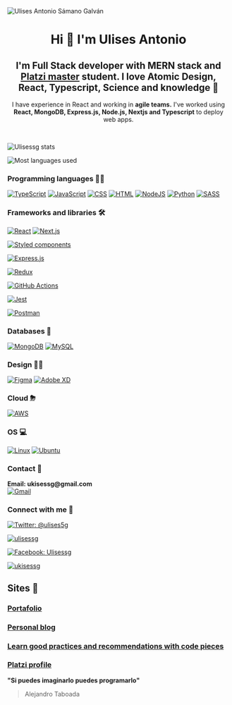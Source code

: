 <img src="https://firebasestorage.googleapis.com/v0/b/web-projects-50e7e.appspot.com/o/images%2Fv2%2FUlises%20Antonio%20Samano%20Galvan%20Web%20UI%20Developer.png?alt=media&token=4fa85fa5-d3c3-4a2e-a0bc-b2af15ef5bd6" alt="Ulises Antonio Sámano Galván" >

<h1 align="center">Hi 👋 I'm Ulises Antonio</h1>
<h2 align="center">I'm Full Stack developer with MERN stack and <a href="https://platzi.com/blog/conoce-que-es-platzi-master/">Platzi master</a> student. I love Atomic Design, React, Typescript, Science and knowledge 💚</h2>

<p align="center">I have experience in React and working in <b>agile teams.</b>
I've worked using<b> React, MongoDB, Express.js, Node.js, Nextjs and Typescript</b> to deploy web apps.</p>


<br />

<!-- Stats -->

![Ulisessg stats](https://github-readme-stats.vercel.app/api?username=ulisessg&count_private=true&show_icons=true&theme=algolia)

<!-- Most used languages -->

![Most languages used](https://github-readme-stats.vercel.app/api/top-langs/?username=Ulisessg&count_private=true&show_icons=true&theme=algolia&layout=compact)

<h3 align="left">Programming languages 👩‍💻</h3>

<!-- Languages badges -->
<p align="left">
  <!-- Typescript -->
  <a href="https://github.com/search?q=user%3ADenverCoder1+is%3Arepo+language%3AtypeScript"><img alt="TypeScript" src="https://img.shields.io/badge/TypeScript%20-%23007ACC.svg?logo=typescript&logoColor=white"></a>
  <!-- JS -->
  <a href="https://github.com/search?q=user%3ADenverCoder1+is%3Arepo+language%3Ajavascript"><img alt="JavaScript" src="https://img.shields.io/badge/JavaScript%20-%23F7DF1E.svg?logo=javascript&logoColor=white"></a>
  <!-- CSS -->
  <a href="https://github.com/search?q=user%3ADenverCoder1+is%3Arepo+language%3Acss"><img alt="CSS" src="https://img.shields.io/badge/CSS%20-%231572B6.svg?logo=css3&logoColor=white"></a>
  <!-- HTML -->
  <a href="https://github.com/search?q=user%3ADenverCoder1+is%3Arepo+language%3Ahtml"><img alt="HTML" src="https://img.shields.io/badge/HTML%20-%23E34F26.svg?logo=html5&logoColor=white"></a>
  <!-- Node -->
  <a href="https://github.com/search?q=user%3ADenverCoder1+is%3Arepo+language%3Ajavascript"><img alt="NodeJS" src="https://img.shields.io/badge/Node.js%20-%2343853D.svg?logo=node.js&logoColor=white"></a>
  <!-- PY -->
  <a href="https://github.com/search?q=user%3ADenverCoder1+is%3Arepo+language%3Apython"><img alt="Python" src="https://img.shields.io/badge/Python%20-%2314354C.svg?logo=python&logoColor=white"></a>
  <!-- Sass -->
  <a href="https://github.com/search?q=user%3ADenverCoder1+is%3Arepo+language%3Asass"><img alt="SASS" src="https://img.shields.io/badge/Sass%20-hotpink.svg?logo=SASS&logoColor=white"></a>
</p>


<!-- Frameworks -->

<h3>Frameworks and libraries 🛠</h3>

<p align="left">
  <!-- React -->
  <a href="#"><img alt="React" src="https://img.shields.io/badge/React%20-%2320232a.svg?logo=react&logoColor=%2361DAFB"></a>
  <!-- Next.js -->
  <a href="#"><img alt="Next.js" src="https://img.shields.io/badge/next.js-000000?style=&logo=nextdotjs&logoColor=white"></a>

  <!-- Styled components -->
  <a href="#"><img alt="Styled components" src="https://img.shields.io/badge/styled--components-DB7093?logo=styled-components&logoColor=white"></a>

  <!-- Express -->
  <a href="#"><img alt="Express.js" src="https://img.shields.io/badge/Express.js%20-%23404d59.svg?logo=express&logoColor=white"></a>

  <!-- Redux -->
  <a href="#"><img alt="Redux" src="https://img.shields.io/badge/Redux-593D88?logo=redux&logoColor=white"></a>

  <!-- Github actions -->
  <a href="#"><img alt="GitHub Actions" src="https://img.shields.io/badge/GitHub%20Actions%20-%232671E5.svg?logo=github%20actions&logoColor=white"></a>

  <!-- Jest -->
  <a href="#"><img alt="Jest" src="https://img.shields.io/badge/Jest-C21325?logo=jest&logoColor=white"></a>

  <!-- Postman -->
  <a href="#"><img alt="Postman" src="https://img.shields.io/badge/Postman-FF6C37?logo=Postman&logoColor=white"></a>

</p>

<h3>Databases 🎒</h3>

<!-- Databases -->

<p align="left">
  <!-- MongoDB -->
  <a href="#"><img alt="MongoDB" src="https://img.shields.io/badge/MongoDB-4EA94B?logo=mongodb&logoColor=white"></a>
  <!-- MySQL -->
  <a href="#"><img alt="MySQL" src="https://img.shields.io/badge/MySQL-00000F?logo=mysql&logoColor=white"></a>
</p>

<!-- Design -->
<h3>Design 👩‍🎨</h3>

<p align="left">
  <!-- Figma -->
  <a href="#"><img alt="Figma" src="https://img.shields.io/badge/Figma-F24E1E?logo=figma&logoColor=white"></a>
  <!-- Adobe XD -->
  <a href="#"><img alt="Adobe XD" src="https://img.shields.io/badge/Adobe%20XD-FF61F6?logo=Adobe%20XD&logoColor=white"></a>

</p>

<!-- Cloud -->

<h3>Cloud ⛈</h3>

<p align="left">

  <!-- AWS -->
  <a href="#"><img alt="AWS" src="https://img.shields.io/badge/Amazon_AWS-232F3E?logo=amazon-aws&logoColor=white"></a>
</p>

<!-- OS -->
<h3>OS 💻</h3>

<p align="left">
  <!-- Linux -->
  <a href="#"><img alt="Linux" src="https://img.shields.io/badge/Linux-FCC624?logo=linux&logoColor=black"></a>
  <!-- Ubuntu -->
  <a href="#"><img alt="Ubuntu" src="https://img.shields.io/badge/Ubuntu-E95420?logo=ubuntu&logoColor=white"></a>

</p>


<h3>Contact 📲</h3>

<p align="left">
  <b>Email: ukisessg@gmail.com</b>
  <br />
  <!-- Gmail -->
  <a href="mailto:ukisessg@gmail.com"><img alt="Gmail" src="https://img.shields.io/badge/Gmail-D14836?logo=gmail&logoColor=white"></a>
</p>

<h3 align="left">Connect with me 🖖</h3>

<p align="left">

<!-- Twitter -->
<a  href="https://www.facebook.com/Ulises5G" target="_blank"><img src="https://img.shields.io/badge/Twitter-1DA1F2?logo=twitter&logoColor=white" alt="Twitter: @ulises5g"/></a>

<!-- LinkedIn -->
<a href="https://linkedin.com/in/ulisessg" target="_blank"><img src="https://img.shields.io/badge/LinkedIn-0077B5?logo=linkedin&logoColor=white" alt="ulisessg" /></a>

<!-- Facebook -->
<a  href="https://twitter.com/ulises5g" target="_blank"><img src="https://img.shields.io/badge/Facebook-1877F2?logo=facebook&logoColor=white" alt="Facebook: Ulisessg"/></a>

<!-- Hacker Rank -->
<a href="https://www.hackerrank.com/ukisessg" target="_blank"><img src="https://img.shields.io/badge/-Hackerrank-2EC866?logo=HackerRank&logoColor=white" alt="ukisessg" /></a>
</p>



## Sites 📖

### [Portafolio](https://ulisessg.com/)

### [Personal blog](https://ulisessg.com/blog)

### [Learn good practices and recommendations with code pieces](https://ulisessg.com/gist)

### [Platzi profile](https://platzi.com/p/UlisesSG/)

**"Si puedes imaginarlo puedes programarlo"**

> Alejandro Taboada
